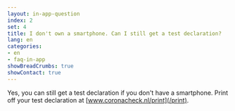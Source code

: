 ```yaml
---
layout: in-app-question
index: 2
set: 4
title: I don't own a smartphone. Can I still get a test declaration?
lang: en
categories:
- en
- faq-in-app
showBreadCrumbs: true
showContact: true
---
```

Yes, you can still get a test declaration if you don't have a smartphone. Print off your test declaration at [www.coronacheck.nl/print](/print).
